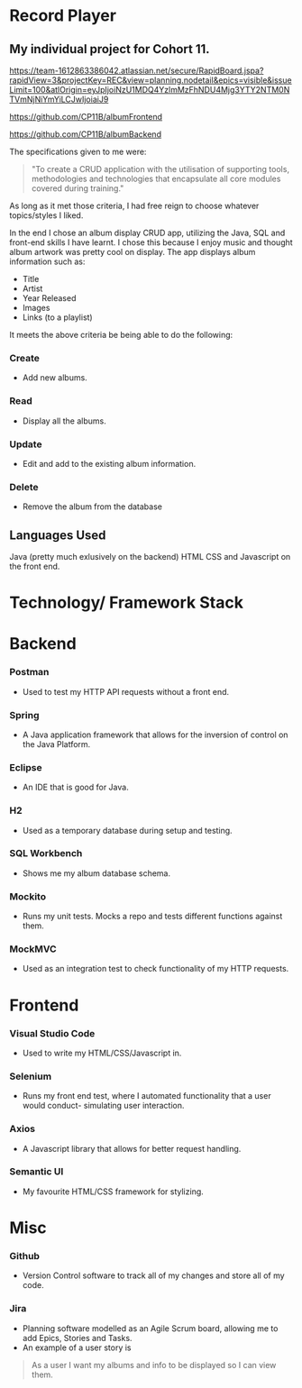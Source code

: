 # Record Player

## My individual project for Cohort 11. 

https://team-1612863386042.atlassian.net/secure/RapidBoard.jspa?rapidView=3&projectKey=REC&view=planning.nodetail&epics=visible&issueLimit=100&atlOrigin=eyJpIjoiNzU1MDQ4YzlmMzFhNDU4Mjg3YTY2NTM0NTVmNjNiYmYiLCJwIjoiaiJ9

https://github.com/CP11B/albumFrontend

https://github.com/CP11B/albumBackend

The specifications given to me were: 
> "To create a CRUD application with the utilisation of supporting tools, methodologies and technologies that encapsulate all core modules covered during training."

As long as it met those criteria, I had free reign to choose whatever topics/styles I liked.

In the end I chose an album display CRUD app, utilizing the Java, SQL and front-end skills I have learnt. I chose this because I enjoy music and thought album artwork was pretty cool on display.
The app displays album information such as:
- Title
- Artist
- Year Released 
- Images
- Links (to a playlist)

It meets the above criteria be being able to do the following:
###  Create
- Add new albums. 
### Read
- Display all the albums.
### Update
- Edit and add to the existing album information.
### Delete
- Remove the album from the database

## Languages Used
Java (pretty much exlusively on the backend)
HTML CSS and Javascript on the front end.

# Technology/ Framework Stack


# Backend
### Postman
- Used to test my HTTP API requests without a front end. 
### Spring
- A Java application framework that allows for the inversion of control on the Java Platform.
### Eclipse
- An IDE that is good for Java.
### H2
- Used as a temporary database during setup and testing.
### SQL Workbench
- Shows me my album database schema.
### Mockito
- Runs my unit tests. Mocks a repo and tests different functions against them.
### MockMVC
- Used as an integration test to check functionality of my HTTP requests.


# Frontend
### Visual Studio Code
- Used to write my HTML/CSS/Javascript in.
### Selenium
- Runs my front end test, where I automated functionality that a user would conduct- simulating user interaction.
### Axios
- A Javascript library that allows for better request handling.
### Semantic UI
- My favourite HTML/CSS framework for stylizing.

# Misc 
### Github
- Version Control software to track all of my changes and store all of my code.
### Jira
- Planning software modelled as an Agile Scrum board, allowing me to add Epics, Stories and Tasks.
- An example of a user story is 
> As a user I want my albums and info to be displayed so I can view them.
 
